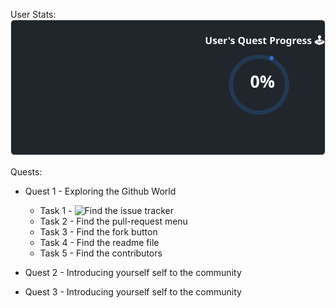 
  User Stats:<br>
  ![User Draft Stats](/userCards/draft.svg?)

  
Quests:
  - Quest 1 - Exploring the Github World
    - Task 1 - ![Find the issue tracker](https://github.com/caiton1/probot-test/issues/75)
    - Task 2 - Find the pull-request menu
    - Task 3 - Find the fork button
    - Task 4 - Find the readme file
    - Task 5 - Find the contributors
  - Quest 2 - Introducing yourself self to the community

  - Quest 3 - Introducing yourself self to the community
